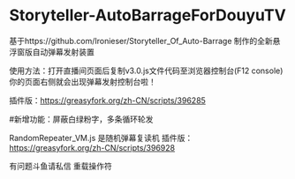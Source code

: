 # Storyteller-AutoBarrageForDouyuTV
基于https://github.com/Ironieser/Storyteller_Of_Auto-Barrage 制作的全新悬浮窗版自动弹幕发射装置

使用方法：打开直播间页面后复制v3.0.js文件代码至浏览器控制台(F12 console) 你的页面右侧就会出现弹幕发射控制台啦！

插件版：https://greasyfork.org/zh-CN/scripts/396285

#新增功能：屏蔽白绿粉字，多条循环轮发

RandomRepeater_VM.js 是随机弹幕复读机 
插件版：https://greasyfork.org/zh-CN/scripts/396928


有问题斗鱼请私信 重载操作符
